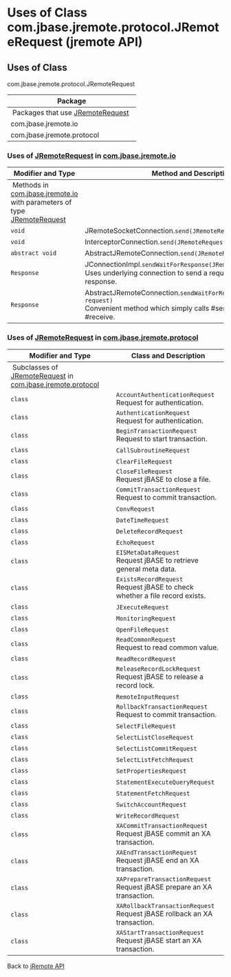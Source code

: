 # Uses of Class com.jbase.jremote.protocol.JRemoteRequest (jremote API)

<PageHeader />

## Uses of Class

com.jbase.jremote.protocol.JRemoteRequest

| Package |
| --- |
| Packages that use [JRemoteRequest](./../../jremoterequest-(jremote-api) "class in com.jbase.jremote.protocol")  |
| com.jbase.jremote.io |
| com.jbase.jremote.protocol |

### Uses of [JRemoteRequest](./../../jremoterequest-(jremote-api) "class in com.jbase.jremote.protocol") in [com.jbase.jremote.io](./../../../io/com.jbase.jremote.io-(jremote---api))

| Modifier and Type | Method and Description |
| --- | --- |
 Methods in [com.jbase.jremote.io](./../../../io/com.jbase.jremote.io-(jremote---api)) with parameters of type [JRemoteRequest](./../../jremoterequest-(jremote-api) "class in com.jbase.jremote.protocol")  | 
| `void` | JRemoteSocketConnection.`send(JRemoteRequest request)`  |
| `void` | InterceptorConnection.`send(JRemoteRequest request)`  |
| `abstract void` | AbstractJRemoteConnection.`send(JRemoteRequest request)`  |
| `Response` | JConnectionImpl.`sendWaitForResponse(JRemoteRequest req)`<br>Uses underlying connection to send a request and wait for the response. |
| `Response` | AbstractJRemoteConnection.`sendWaitForResponse(JRemoteRequest request)`<br>Convenient method which simply calls #send followed by #receive. |

### Uses of [JRemoteRequest](./../../jremoterequest-(jremote-api) "class in com.jbase.jremote.protocol") in [com.jbase.jremote.protocol](./../../com.jbase.jremote.protocol-(jremote-api))

| Modifier and Type | Class and Description |
| --- | --- |
 Subclasses of [JRemoteRequest](./../../jremoterequest-(jremote-api) "class in com.jbase.jremote.protocol") in [com.jbase.jremote.protocol](./../../com.jbase.jremote.protocol-(jremote-api))  |
| `class` | `AccountAuthenticationRequest`<br>Request for authentication. |
| `class` | `AuthenticationRequest`<br>Request for authentication. |
| `class` | `BeginTransactionRequest`<br>Request to start transaction. |
| `class` | `CallSubroutineRequest`  |
| `class` | `ClearFileRequest`  |
| `class` | `CloseFileRequest`<br>Request jBASE to close a file. |
| `class` | `CommitTransactionRequest`<br>Request to commit transaction. |
| `class` | `ConvRequest`  |
| `class` | `DateTimeRequest`  |
| `class` | `DeleteRecordRequest`  |
| `class` | `EchoRequest`  |
| `class` | `EISMetaDataRequest`<br>Request jBASE to retrieve general meta data. |
| `class` | `ExistsRecordRequest`<br>Request jBASE to check whether a file record exists. |
| `class` | `JExecuteRequest`  |
| `class` | `MonitoringRequest`  |
| `class` | `OpenFileRequest`  |
| `class` | `ReadCommonRequest`<br>Request to read common value. |
| `class` | `ReadRecordRequest`  |
| `class` | `ReleaseRecordLockRequest`<br>Request jBASE to release a record lock. |
| `class` | `RemoteInputRequest`  |
| `class` | `RollbackTransactionRequest`<br>Request to commit transaction. |
| `class` | `SelectFileRequest`  |
| `class` | `SelectListCloseRequest`  |
| `class` | `SelectListCommitRequest`  |
| `class` | `SelectListFetchRequest`  |
| `class` | `SetPropertiesRequest`  |
| `class` | `StatementExecuteQueryRequest`  |
| `class` | `StatementFetchRequest`  |
| `class` | `SwitchAccountRequest`  |
| `class` | `WriteRecordRequest`  |
| `class` | `XACommitTransactionRequest`<br>Request jBASE commit an XA transaction. |
| `class` | `XAEndTransactionRequest`<br>Request jBASE end an XA transaction. |
| `class` | `XAPrepareTransactionRequest`<br>Request jBASE prepare an XA transaction. |
| `class` | `XARollbackTransactionRequest`<br>Request jBASE rollback an XA transaction. |
| `class` | `XAStartTransactionRequest`<br>Request jBASE start an XA transaction. |

Back to [jRemote API](./../../README.md)
  
<PageFooter />
